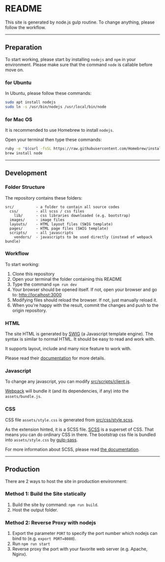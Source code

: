 # README

This site is generated by node.js gulp routine.
To change anything, please follow the workflow.

******

## Preparation

To start working, please start by installing `nodejs` and `npm` in
your environment. Please make sure that the command `node` is
callable before move on.

### for Ubuntu

In Ubuntu, please follow these commands:

```bash
sudo apt install nodejs
sudo ln -s /usr/bin/nodejs /usr/local/bin/node
```

### for Mac OS

It is recommended to use Homebrew to install `nodejs`.

Open your terminal then type these commands:

```bash
ruby -e "$(curl -fsSL https://raw.githubusercontent.com/Homebrew/install/master/install)"
brew install node
```

******

## Development


### Folder Structure

The repository contains these folders:
```
src/          - a folder to contain all source codes
  css/        - all scss / css files
    lib/      - css libraries downloaded (e.g. bootstrap)
  images/     - image files
  layouts/    - HTML layout files (SWIG template)
  pages/      - HTML page files (SWIG template)
  scripts/    - all javascripts
    vendors/  - javascripts to be used directly (instead of webpack bundle)
```


### Workflow

To start working:

1. Clone this repository
2. Open your terminal the folder containing this README
3. Type the command `npm run dev`
4. Your browser should be opened itself. If not, open your browser and
   go to: [http://localhost:3000](localhost:3000)
5. Modifying files should reload the browser. If not, just manually reload
   it.
6. When you're happy with the result, commit the changes and push to
   the origin repository.


### HTML

The site HTML is generated by [SWIG][swig] (a Javascript template engine).
The syntax is similar to normal HTML. It should be easy to read and work
with.

It supports layout, include and many nice feature to work with.

Please read their [documentation][swig] for more details.

[swig]: http://paularmstrong.github.io/swig/docs/


### Javascript

To change any javascript, you can modify [src/scripts/client.js][client.js].

[Webpack][webpack] will bundle it (and its dependencies, if any) into the
`assets/bundle.js`.

[client.js]: src/scripts/client.js
[webpack]: https://webpack.github.io/


### CSS

CSS file `assets/style.css` is generated from [src/css/style.scss][style.scss].

As the extension hinted, it is a SCSS file. [SCSS][scss] is a superset
of CSS. That means you can do ordinary CSS in there. The bootstrap css file
is bundled into `assets/style.css` by [gulp-sass][gulp-sass].

For more information about SCSS, please read [the documentation][scss].

[style.scss]: src/css/style.scss
[scss]: http://sass-lang.com/guide
[gulp-sass]: https://www.npmjs.com/package/gulp-sass

******

## Production

There are 2 ways to host the site in production environment:

### Method 1: Build the Site statically

1. Build the site by command: `npm run build`.
2. Host the output folder.

### Method 2: Reverse Proxy with nodejs

1. Export the parameter `PORT` to specify the port number
   which nodejs can bind to (e.g. `export PORT=8080`).
2. Run `npm run start`
3. Reverse proxy the port with your favorite web server
   (e.g. Apache, Nginx).

